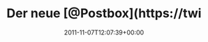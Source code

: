 ---
retweeted: false
source: <a href="http://itunes.apple.com/us/app/twitter/id409789998?mt=12" rel="nofollow">Twitter
  for Mac</a>
entities:
  hashtags: []
  symbols: []
  user_mentions:
  - name: Postbox
    screen_name: Postbox
    indices:
    - '9'
    - '17'
    id_str: '18555180'
    id: '18555180'
  urls: []
display_text_range:
- '0'
- '114'
favorite_count: '0'
id_str: '133515957518868481'
truncated: false
retweet_count: '0'
id: '133515957518868481'
created_at: Mon Nov 07 12:07:39 +0000 2011
favorited: false
full_text: Der neue [@Postbox](https://twitter.com/Postbox) 3.0er Release macht wieder
  Hoffnung auf mehr - nachdem ich die 2.0 komplett überspringen musste…
lang: de
tags:
- pesos:twitter
date: '2011-11-07T12:07:39+00:00'
src: https://twitter.com/bascht/status/133515957518868481
original_url: https://twitter.com/bascht/status/133515957518868481
type: twitter_tweet
text: Der neue [@Postbox](https://twitter.com/Postbox) 3.0er Release macht wieder
  Hoffnung auf mehr - nachdem ich die 2.0 komplett überspringen musste…
title: Der neue [@Postbox](https://twi

---
